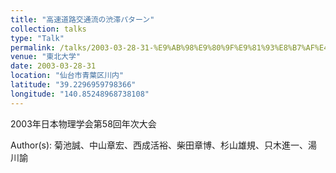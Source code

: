 ```yaml
---
title: "高速道路交通流の渋滞パターン"
collection: talks
type: "Talk"
permalink: /talks/2003-03-28-31-%E9%AB%98%E9%80%9F%E9%81%93%E8%B7%AF%E4%BA%A4%E9%80%9A%E6%B5%81%E3%81%AE%E6%B8%8B%E6%BB%9E%E3%83%91%E3%82%BF%E3%83%BC%E3%83%B3
venue: "東北大学"
date: 2003-03-28-31
location: "仙台市青葉区川内"
latitude: "39.2296959798366"
longitude: "140.85248968738108"
---
```


2003年日本物理学会第58回年次大会

Author(s): 菊池誠、中山章宏、西成活裕、柴田章博、杉山雄規、只木進一、湯川諭
